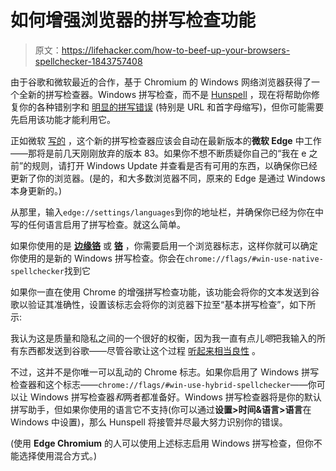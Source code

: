 # 如何增强浏览器的拼写检查功能

> 原文：<https://lifehacker.com/how-to-beef-up-your-browsers-spellchecker-1843757408>

由于谷歌和微软最近的合作，基于 Chromium 的 Windows 网络浏览器获得了一个全新的拼写检查器。Windows 拼写检查，而不是 [Hunspell](http://hunspell.github.io/) ，现在将帮助你修复你的各种错别字和 [明显的拼写错误](https://www.merriam-webster.com/word-games/spell-it) (特别是 URL 和首字母缩写)，但你可能需要先启用该功能才能利用它。



正如微软 [写的](https://blogs.windows.com/msedgedev/2020/05/28/improved-spellcheck-microsoft-edge-83/) ，这个新的拼写检查器应该会自动在最新版本的**微软 Edge** 中工作——那将是前几天刚刚放弃的版本 83。如果你不想不断质疑你自己的“我在 e 之前”的规则，请打开 Windows Update 并查看是否有可用的东西，以确保你已经更新了你的浏览器。(是的，和大多数浏览器不同，原来的 Edge 是通过 Windows 本身更新的。)

从那里，输入`edge://settings/languages`到你的地址栏，并确保你已经为你在中写的任何语言启用了拼写检查。就这么简单。

如果你使用的是 [**边缘铬**](https://www.microsoft.com/en-us/edge?form=MA13DE&OCID=MA13DE) 或 [**铬**](https://www.google.com/chrome/) ，你需要启用一个浏览器标志，这样你就可以确定你使用的是新的 Windows 拼写检查。你会在`chrome://flags/#win-use-native-spellchecker`找到它

如果你一直在使用 Chrome 的增强拼写检查功能，该功能会将你的文本发送到谷歌以验证其准确性，设置该标志会将你的浏览器下拉至“基本拼写检查”，如下所示:

我认为这是质量和隐私之间的一个很好的权衡，因为我一直有点儿*嗯*把我输入的所有东西都发送到谷歌——尽管谷歌让这个过程 [听起来相当良性](https://www.google.com/chrome/privacy/whitepaper.html#spelling) 。

不过，这并不是你唯一可以乱动的 Chrome 标志。如果你启用了 Windows 拼写检查器和这个标志——`chrome://flags/#win-use-hybrid-spellchecker`——你可以让 Windows 拼写检查器*和*两者都准备好。Windows 拼写检查器将是你的默认拼写助手，但如果你使用的语言它不支持(你可以通过**设置>时间&语言>语言**在 Windows 中设置)，那么 Hunspell 将接管并尽最大努力识别你的错误。

(使用 **Edge Chromium** 的人可以使用上述标志启用 Windows 拼写检查，但你不能选择使用混合方式。)